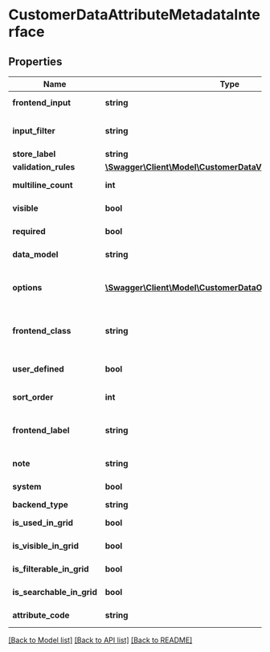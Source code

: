 # CustomerDataAttributeMetadataInterface

## Properties
Name | Type | Description | Notes
------------ | ------------- | ------------- | -------------
**frontend_input** | **string** | HTML for input element. | 
**input_filter** | **string** | Template used for input (e.g. \&quot;date\&quot;) | 
**store_label** | **string** | Label of the store. | 
**validation_rules** | [**\Swagger\Client\Model\CustomerDataValidationRuleInterface[]**](CustomerDataValidationRuleInterface.md) | Validation rules. | 
**multiline_count** | **int** | Of lines of the attribute value. | 
**visible** | **bool** | Attribute is visible on frontend. | 
**required** | **bool** | Attribute is required. | 
**data_model** | **string** | Data model for attribute. | 
**options** | [**\Swagger\Client\Model\CustomerDataOptionInterface[]**](CustomerDataOptionInterface.md) | Options of the attribute (key &#x3D;&gt; value pairs for select) | 
**frontend_class** | **string** | Class which is used to display the attribute on frontend. | 
**user_defined** | **bool** | Current attribute has been defined by a user. | 
**sort_order** | **int** | Attributes sort order. | 
**frontend_label** | **string** | Label which supposed to be displayed on frontend. | 
**note** | **string** | The note attribute for the element. | 
**system** | **bool** | This is a system attribute. | 
**backend_type** | **string** | Backend type. | 
**is_used_in_grid** | **bool** | It is used in customer grid | [optional] 
**is_visible_in_grid** | **bool** | It is visible in customer grid | [optional] 
**is_filterable_in_grid** | **bool** | It is filterable in customer grid | [optional] 
**is_searchable_in_grid** | **bool** | It is searchable in customer grid | [optional] 
**attribute_code** | **string** | Code of the attribute. | 

[[Back to Model list]](../README.md#documentation-for-models) [[Back to API list]](../README.md#documentation-for-api-endpoints) [[Back to README]](../README.md)


